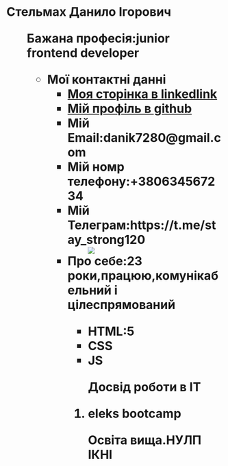 <h1>Стельмах Данило Ігорович<h/1>
<p2><p/2>
   <ul>
  <p2>Бажана професія:junior frontend developer</p2>
  <ul>
    <li><a
  <p3>Мої контактні данні</p3>
  <ul>
    <li><a      target="_blank" href="https://www.linkedin.com/in/danylo-stelmakh-34ba87235/">Моя сторінка в linkedlink</a>
      <li><a
           <a target="_blank" href="https://github.com/bigbos121/">Мій профіль в github</a>
 <li><a
     <p2>Мій Email:danik7280@gmail.com</p2></a>
  <li><a
     <p2>Мій номр телефону:+380634567234</p2></a>
  <li><a
     <p2>Мій Телеграм:https://t.me/stay_strong120</p2></a>
<ul>
 <img src="https://placekitten.com/200/300"</a>
    </ul>
<li><a
<p5>Про себе:23 роки,працюю,комунікабельний і цілеспрямований</p5>
</p>
<ul>
    <li>HTML:5</li>
    <li>CSS</li>
    <li>JS</li>
  </ul>
<ol>
  <p>Досвід роботи в IT</p>
    <li>eleks bootcamp </li>
  <p>Освіта вища.НУЛП ІКНІ</p>